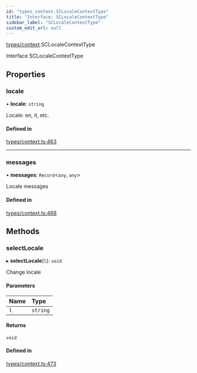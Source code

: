 ```yaml
---
id: "types_context.SCLocaleContextType"
title: "Interface: SCLocaleContextType"
sidebar_label: "SCLocaleContextType"
custom_edit_url: null
---
```


[types/context](../modules/types_context.md).SCLocaleContextType

Interface SCLocaleContextType

## Properties

### locale

• **locale**: `string`

Locale: en, it, etc.

#### Defined in

[types/context.ts:463](https://github.com/selfcommunity/community-ui/blob/cab08cf/packages/sc-core/src/types/context.ts#L463)

___

### messages

• **messages**: `Record`<`any`, `any`\>

Locale messages

#### Defined in

[types/context.ts:468](https://github.com/selfcommunity/community-ui/blob/cab08cf/packages/sc-core/src/types/context.ts#L468)

## Methods

### selectLocale

▸ **selectLocale**(`l`): `void`

Change locale

#### Parameters

| Name | Type |
| :------ | :------ |
| `l` | `string` |

#### Returns

`void`

#### Defined in

[types/context.ts:473](https://github.com/selfcommunity/community-ui/blob/cab08cf/packages/sc-core/src/types/context.ts#L473)
